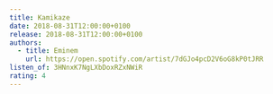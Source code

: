```yaml
---
title: Kamikaze
date: 2018-08-31T12:00:00+0100
release: 2018-08-31T12:00:00+0100
authors:
  - title: Eminem
    url: https://open.spotify.com/artist/7dGJo4pcD2V6oG8kP0tJRR
listen_of: 3HNnxK7NgLXbDoxRZxNWiR
rating: 4
---
```

